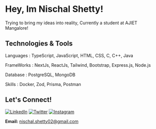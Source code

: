 # Hey, Im Nischal Shetty!
Trying to bring my ideas into reality, Currently a student at AJIET Mangalore!

##  Technologies & Tools
Languages :
TypeScript, JavaScript, HTML, CSS, C, C++, Java

FrameWorks :
NextJs, ReactJs, Tailwind, Bootstrap, Express.js, Node.js


Database :
PostgreSQL, MongoDB

Skills :
Docker, Zod, Prisma, Postman


## Let's Connect!

[![LinkedIn](https://img.shields.io/badge/-LinkedIn-white?style=flat&logo=linkedin&logoColor=blue)](https://www.linkedin.com/in/nischal-shetty-2ba446272/)
[![Twitter](https://img.shields.io/badge/-Twitter-1DA1F2?style=flat&logo=twitter&logoColor=white)](https://twitter.com/NischalShetty02)
[![Instagram](https://img.shields.io/badge/-Instagram-white?style=flat&logo=instagram&logoColor=purple)](https://www.instagram.com/nischal.shetty_2/)


**Email:** [nischal.shetty02@gmail.com](mailto:nischal.shetty02@gmail.com)
